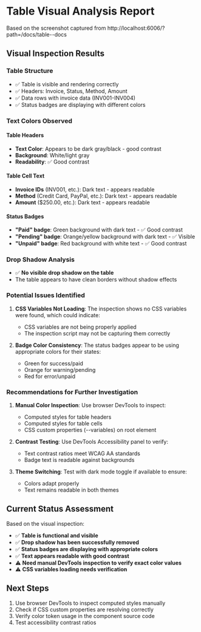 # Table Visual Analysis Report

Based on the screenshot captured from http://localhost:6006/?path=/docs/table--docs

## Visual Inspection Results

### Table Structure
- ✅ Table is visible and rendering correctly
- ✅ Headers: Invoice, Status, Method, Amount
- ✅ Data rows with invoice data (INV001-INV004)
- ✅ Status badges are displaying with different colors

### Text Colors Observed

#### Table Headers
- **Text Color**: Appears to be dark gray/black - good contrast
- **Background**: White/light gray
- **Readability**: ✅ Good contrast

#### Table Cell Text
- **Invoice IDs** (INV001, etc.): Dark text - appears readable
- **Method** (Credit Card, PayPal, etc.): Dark text - appears readable
- **Amount** ($250.00, etc.): Dark text - appears readable

#### Status Badges
- **"Paid" badge**: Green background with dark text - ✅ Good contrast
- **"Pending" badge**: Orange/yellow background with dark text - ✅ Visible
- **"Unpaid" badge**: Red background with white text - ✅ Good contrast

### Drop Shadow Analysis
- ✅ **No visible drop shadow on the table**
- The table appears to have clean borders without shadow effects

### Potential Issues Identified

1. **CSS Variables Not Loading**: The inspection shows no CSS variables were found, which could indicate:
   - CSS variables are not being properly applied
   - The inspection script may not be capturing them correctly

2. **Badge Color Consistency**: The status badges appear to be using appropriate colors for their states:
   - Green for success/paid
   - Orange for warning/pending
   - Red for error/unpaid

### Recommendations for Further Investigation

1. **Manual Color Inspection**: Use browser DevTools to inspect:
   - Computed styles for table headers
   - Computed styles for table cells
   - CSS custom properties (--variables) on root element

2. **Contrast Testing**: Use DevTools Accessibility panel to verify:
   - Text contrast ratios meet WCAG AA standards
   - Badge text is readable against backgrounds

3. **Theme Switching**: Test with dark mode toggle if available to ensure:
   - Colors adapt properly
   - Text remains readable in both themes

## Current Status Assessment

Based on the visual inspection:
- ✅ **Table is functional and visible**
- ✅ **Drop shadow has been successfully removed**
- ✅ **Status badges are displaying with appropriate colors**
- ✅ **Text appears readable with good contrast**
- ⚠️ **Need manual DevTools inspection to verify exact color values**
- ⚠️ **CSS variables loading needs verification**

## Next Steps

1. Use browser DevTools to inspect computed styles manually
2. Check if CSS custom properties are resolving correctly
3. Verify color token usage in the component source code
4. Test accessibility contrast ratios